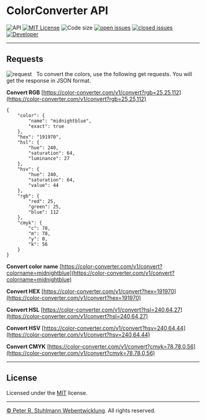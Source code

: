 # ColorConverter API

![API](https://img.shields.io/badge/API-blue.svg)
[![MIT License](https://img.shields.io/github/license/peter-stuhlmann/ColorConverter-API.svg)](https://github.com/peter-stuhlmann/ColorConverter-API/blob/master/LICENSE)
![Code size](https://img.shields.io/github/languages/code-size/peter-stuhlmann/ColorConverter-API.svg)
[![open issues](https://img.shields.io/github/issues/peter-stuhlmann/ColorConverter-API.svg)](https://github.com/peter-stuhlmann/ColorConverter-API/issues?q=is%3Aopen+is%3Aissue)
[![closed issues](https://img.shields.io/github/issues-closed/peter-stuhlmann/ColorConverter-API.svg)](https://github.com/peter-stuhlmann/ColorConverter-API/issues?q=is%3Aissue+is%3Aclosed)
[![Developer](https://img.shields.io/badge/dev-Peter%20R.%20Stuhlmann-green.svg)](https://peter-stuhlmann-webentwicklung.de)

---

## Requests

![request](https://img.shields.io/badge/GET-orange.svg) &nbsp; To convert the colors, use the following get requests. You will get the response in JSON format.

**Convert RGB**
[https://color-converter.com/v1/convert?rgb=25,25,112](https://color-converter.com/v1/convert?rgb=25,25,112)

```
{
    "color": {
        "name": "midnightblue",
        "exact": true
    },
    "hex": "191970",
    "hsl": {
        "hue": 240,
        "saturation": 64,
        "luminance": 27
    },
    "hsv": {
        "hue": 240,
        "saturation": 64,
        "value": 44
    },
    "rgb": {
        "red": 25,
        "green": 25,
        "blue": 112
    },
    "cmyk": {
        "c": 78,
        "m": 78,
        "y": 0,
        "k": 56
    }
}
```

**Convert color name**
[https://color-converter.com/v1/convert?colorname=midnightblue](https://color-converter.com/v1/convert?colorname=midnightblue)

**Convert HEX**
[https://color-converter.com/v1/convert?hex=191970](https://color-converter.com/v1/convert?hex=191970)

**Convert HSL**
[https://color-converter.com/v1/convert?hsl=240,64,27](https://color-converter.com/v1/convert?hsl=240,64,27)

**Convert HSV**
[https://color-converter.com/v1/convert?hsv=240,64,44](https://color-converter.com/v1/convert?hsv=240,64,44)

**Convert CMYK**
[https://color-converter.com/v1/convert?cmyk=78,78,0,56](https://color-converter.com/v1/convert?cmyk=78,78,0,56)

---

## License

Licensed under the [MIT](https://github.com/peter-stuhlmann/ColorConverter-API/blob/master/LICENSE) license.

---

[&copy; Peter R. Stuhlmann Webentwicklung](https://peter-stuhlmann-webentwicklung.de). All rights reserved.
